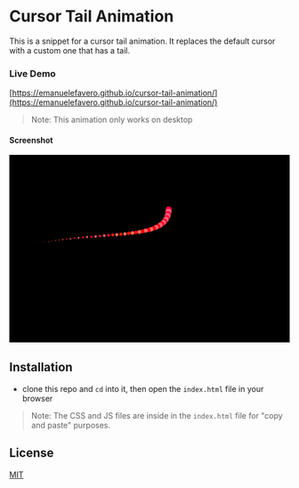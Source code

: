# Cursor Tail Animation

This is a snippet for a cursor tail animation. It replaces the default cursor with a custom one that has a tail.

### Live Demo

[https://emanuelefavero.github.io/cursor-tail-animation/](https://emanuelefavero.github.io/cursor-tail-animation/)

> Note: This animation only works on desktop

#### Screenshot

![Screenshot](./Screenshot.png 'Screenshot')

## Installation

- clone this repo and `cd` into it, then open the `index.html` file in your browser

> Note: The CSS and JS files are inside in the `index.html` file for "copy and paste" purposes.

## License

[MIT](LICENSE.md)
